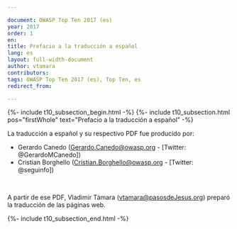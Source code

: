 ```yaml
---

document: OWASP Top Ten 2017 (es)
year: 2017
order: 1
en: 
title: Prefacio a la traducción a español
lang: es
layout: full-width-document
author: vtamara
contributors:
tags: OWASP Top Ten 2017 (es), Top Ten, es
redirect_from:

---
```


{%- include t10_subsection_begin.html -%}
{%- include t10_subsection.html pos="firstWhole" text="Prefacio a la traducción a español" -%}

La traducción a español y su respectivo PDF fue producido por:<br>
* Gerardo Canedo (Gerardo.Canedo@owasp.org - [Twitter: @GerardoMCanedo])<br>
* Cristian Borghello (Cristian.Borghello@owasp.org - [Twitter: @seguinfo])<br>
<br>

A partir de ese PDF, Vladimir Támara (vtamara@pasosdeJesus.org) preparó la 
traducción de las páginas web.

{%- include t10_subsection_end.html -%}
